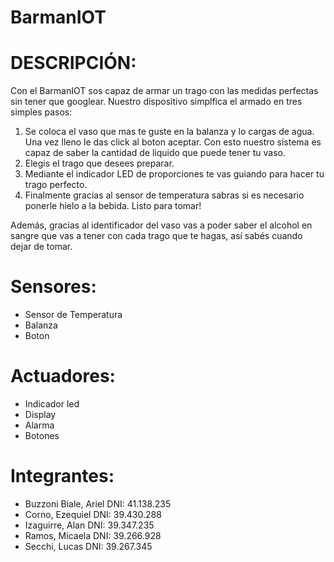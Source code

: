 # BarmanIOT

# DESCRIPCIÓN:

Con el BarmanIOT sos capaz de armar un trago con las medidas perfectas sin tener que googlear. Nuestro dispositivo simplfica el armado en tres simples pasos:
1) Se coloca el vaso que mas te guste en la balanza y lo cargas de agua. Una vez lleno le das click al boton aceptar. Con esto nuestro sistema es capaz de saber la cantidad de liquido que puede tener tu vaso.
2) Elegis el trago que desees preparar.
3) Mediante el indicador LED de proporciones te vas guiando para hacer tu trago perfecto.
4) Finalmente gracias al sensor de temperatura sabras si es necesario ponerle hielo a la bebida.
Listo para tomar!

Además, gracias al identificador del vaso vas a poder saber el alcohol en sangre que vas a tener con cada trago que te hagas, así sabés cuando dejar de tomar.

# Sensores:
  - Sensor de Temperatura
  - Balanza
  - Boton
  
# Actuadores: 
  - Indicador led
  - Display
  - Alarma
  - Botones

# Integrantes: 
  - Buzzoni Biale, Ariel DNI: 41.138.235 
  - Corno, Ezequiel DNI: 39.430.288
  - Izaguirre, Alan DNI: 39.347.235
  - Ramos, Micaela DNI: 39.266.928
  - Secchi, Lucas DNI: 39.267.345
  
